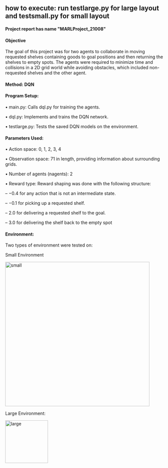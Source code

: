 ## how to execute: run testlarge.py for large layout and testsmall.py for small layout

#### Project report has name "MARLProject_21008"

#### Objective
The goal of this project was for two agents to collaborate in moving requested shelves containing goods to
 goal positions and then returning the shelves to empty spots. The agents were required to minimize time
 and collisions in a 2D grid world while avoiding obstacles, which included non-requested shelves and the
 other agent.

 #### Method: DQN

 #### Program Setup:
 • main.py: Calls dql.py for training the agents.
 
 • dql.py: Implements and trains the DQN network.
 
 • testlarge.py: Tests the saved DQN models on the environment.

 #### Parameters Used:
 • Action space: 0, 1, 2, 3, 4
 
 • Observation space: 71 in length, providing information about surrounding grids.
 
 • Number of agents (nagents): 2
 
 • Reward type: Reward shaping was done with the following structure:
 
 – −0.4 for any action that is not an intermediate state.
 
 – −0.1 for picking up a requested shelf.
 
 – 2.0 for delivering a requested shelf to the goal.
 
 – 3.0 for delivering the shelf back to the empty spot

 #### Environment:
 Two types of environment were tested on:

 Small Environment
 
 <img width="460" alt="small" src="https://github.com/user-attachments/assets/032bd60e-c083-4539-9115-3e8fa18868e2">


 Large Environment:

 <img width="136" alt="large" src="https://github.com/user-attachments/assets/e6f8e05b-102b-40ca-b3e2-7c2b61e99297">


 

